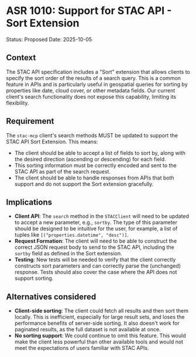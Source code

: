 # ASR 1010: Support for STAC API - Sort Extension

Status: Proposed
Date: 2025-10-05

## Context

The STAC API specification includes a "Sort" extension that allows clients to specify the sort order of the results of a search query. This is a common feature in APIs and is particularly useful in geospatial queries for sorting by properties like date, cloud cover, or other metadata fields. Our current client's search functionality does not expose this capability, limiting its flexibility.

## Requirement

The `stac-mcp` client's search methods MUST be updated to support the STAC API Sort Extension. This means:

- The client should be able to accept a list of fields to sort by, along with the desired direction (ascending or descending) for each field.
- This sorting information must be correctly encoded and sent to the STAC API as part of the search request.
- The client should be able to handle responses from APIs that both support and do not support the Sort extension gracefully.

## Implications

- **Client API**: The `search` method in the `STACClient` will need to be updated to accept a new parameter, e.g., `sortby`. The type of this parameter should be designed to be intuitive for the user, for example, a list of tuples like `[("properties.datetime", "desc")]`.
- **Request Formation**: The client will need to be able to construct the correct JSON request body to send to the STAC API, including the `sortby` field as defined in the Sort extension.
- **Testing**: New tests will be needed to verify that the client correctly constructs sort parameters and can correctly parse the (unchanged) response. Tests should also cover the case where the API does not support sorting.

## Alternatives considered

- **Client-side sorting**: The client could fetch all results and then sort them locally. This is inefficient, especially for large result sets, and loses the performance benefits of server-side sorting. It also doesn't work for paginated results, as the full dataset is not available at once.
- **No sorting support**: We could continue to omit this feature. This would make the client less powerful than other available tools and would not meet the expectations of users familiar with STAC APIs.